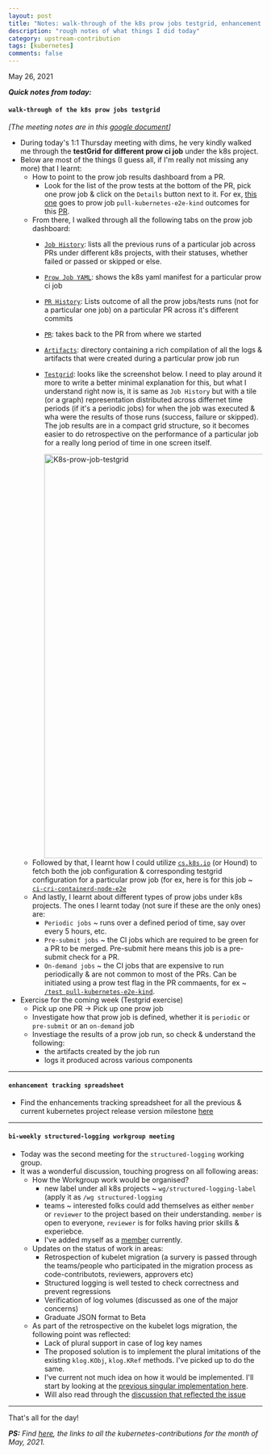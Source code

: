 ```yaml
---
layout: post
title: "Notes: walk-through of the k8s prow jobs testgrid, enhancement tracking spreadsheet, bi-weekly structured-logging workgroup meeting #19"
description: "rough notes of what things I did today"
category: upstream-contribution
tags: [kubernetes]
comments: false
---
```


May 26, 2021


***Quick notes from today:***

#### `walk-through of the k8s prow jobs testgrid`

*[The meeting notes are in this [google document](https://docs.google.com/document/d/1ekAkKUt67WH_7nYrA3imDWTFVeY69a9y1qi_fruGksg/edit?usp=sharing)]*

- During today's 1:1 Thursday meeting with dims, he very kindly walked me through the **testGrid for different prow ci job** under the k8s project. 
- Below are most of the things (I guess all, if I'm really not missing any more) that I learnt: 
     - How to point to the prow job results dashboard from a PR. 
         - Look for the list of the prow tests at the bottom of the PR, pick one prow job & click on the `Details` button next to it. For ex, [this one](https://prow.k8s.io/view/gs/kubernetes-jenkins/pr-logs/pull/102332/pull-kubernetes-e2e-kind/1397528065768165376) goes to prow job `pull-kubernetes-e2e-kind` outcomes for this [PR](https://github.com/kubernetes/kubernetes/pull/102332).
     - From there, I walked through all the following tabs on the prow job dashboard:
         - [`Job History`](https://prow.k8s.io/job-history/gs/kubernetes-jenkins/pr-logs/directory/pull-kubernetes-e2e-kind): lists all the previous runs of a particular job across PRs under different k8s projects, with their statuses, whether failed or passed or skipped or else.
         - [`Prow Job YAML`](https://prow.k8s.io/prowjob?prowjob=c2ea64e1-be1c-11eb-ade9-d23ecbe60be7): shows the k8s yaml manifest for a particular prow ci job
         - [`PR History`](https://prow.k8s.io/pr-history?org=kubernetes&repo=kubernetes&pr=102332): Lists outcome of all the prow jobs/tests runs (not for a particular one job) on a particular PR across it's different commits
         - [`PR`](https://github.com/kubernetes/kubernetes/pull/102332): takes back to the PR from where we started
         - [`Artifacts`](https://gcsweb.k8s.io/gcs/kubernetes-jenkins/pr-logs/pull/102332/pull-kubernetes-e2e-kind/1397528065768165376/): directory containing a rich compilation of all the logs & artifacts that were created during a particular prow job run
         - [`Testgrid`](https://testgrid.k8s.io/presubmits-kubernetes-blocking#pull-kubernetes-e2e-kind): looks like the screenshot below. I need to play around it more to write a better minimal explanation for this, but what I understand right now is, it is same as `Job History` but with a tile (or a graph) representation distributed across differnet time periods (if it's a periodic jobs) for when the job was executed & wha were the results of those runs (success, failure or skipped). The job results are in a compact grid structure, so it becomes easier to do retrospective on the performance of a particular job for a really long period of time in one screen itself.

           <img src="https://user-images.githubusercontent.com/30499743/119876626-b6798d00-bf45-11eb-8ce3-52252fa885eb.png" alt="K8s-prow-job-testgrid" width="800"/>
     - Followed by that, I learnt how I could utilize [`cs.k8s.io`](https://cs.k8s.io) (or Hound) to fetch both the job configuration & corresponding testgrid configuration for a particular prow job (for ex, here is for this job ~ [`ci-cri-containerd-node-e2e`](https://cs.k8s.io/?q=ci-cri-containerd-node-e2e&i=nope&files=&excludeFiles=&repos=kubernetes/test-infra)
     - And lastly, I learnt about different types of prow jobs under k8s projects. The ones I learnt today (not sure if these are the only ones) are:
         - `Periodic jobs` ~ runs over a defined period of time, say over every 5 hours, etc.
         - `Pre-submit jobs` ~ the CI jobs which are required to be green for a PR to be merged. Pre-submit here means this job is a pre-submit check for a PR.
         - `On-demand jobs` ~ the CI jobs that are expensive to run periodically & are not common to most of the PRs. Can be initiated using a prow test flag in the PR commaents, for ex ~ [`/test pull-kubernetes-e2e-kind`](https://github.com/kubernetes/kubernetes/pull/101571#issuecomment-828304420).
- Exercise for the coming week (Testgrid exercise)
     - Pick up one PR -> Pick up one prow job
     - Investigate how that prow job is defined, whether it is `periodic` or `pre-submit` or an `on-demand` job
     - Investiage the results of a prow job run, so check & understand the following:
         - the artifacts created by the job run
         - logs it produced across various components

---

#### `enhancement tracking spreadsheet`

- Find the enhancements tracking spreadsheet for all the previous & current kubernetes project release version milestone [here](https://github.com/kubernetes/enhancements#enhancements-tracking-spreadsheet)

---

#### `bi-weekly structured-logging workgroup meeting`

- Today was the second meeting for the `structured-logging` working group.
- It was a wonderful discussion, touching progress on all following areas:
    - How the Workgroup work would be organised?
        - new label under all k8s projects ~ `wg/structured-logging-label` (apply it as `/wg structured-logging`
        - teams ~ interested folks could add themselves as either `member` or `reviewer` to the project based on their understanding. `member` is open to everyone, `reviewer` is for folks having prior skills & experiebce.
        - I've added myself as a [member](https://github.com/kubernetes/org/pull/2739) currently.
    - Updates on the status of work in areas:
        - Retrospection of kubelet migration (a survery is passed through the teams/people who participated in the migration process as code-contributots, reviewers, approvers etc)
        - Structured logging is well tested to check correctness and prevent regressions
        - Verification of log volumes (discussed as one of the major concerns)
        - Graduate JSON format to Beta
    - As part of the retrospective on the kubelet logs migration, the following point was reflected:
        -  Lack of plural support in case of log key names
        -  The proposed solution is to implement the plural imitations of the existing `klog.KObj`, `klog.KRef` methods. I've picked up to do the same.
        -  I've current not much idea on how it would be implemented. I'll start by looking at the [previous singular implementation here](https://www.google.com/url?q=https://github.com/kubernetes/klog/pull/128/files&sa=D&source=editors&ust=1622144426669000&usg=AOvVaw37UBoMSF4M4ymn-qgwQiw5).
        -  Will also read through the [discussion that reflected the issue](https://github.com/kubernetes/kubernetes/pull/99799#discussion_r588252534)

---

That's all for the day!

***PS:** Find [here](https://www.psaggu.com/kubernetes.html#may-2021), the links to all the kubernetes-contributions for the month of May, 2021.*
